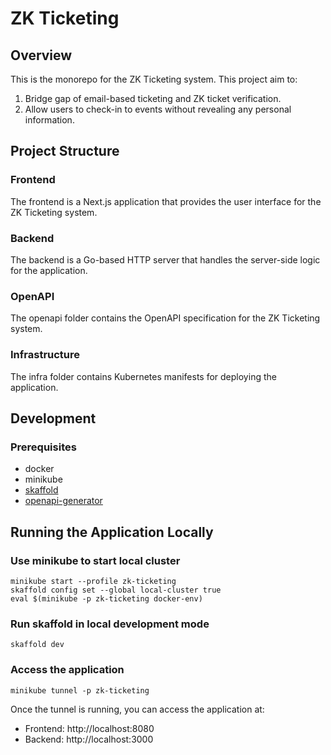 # ZK Ticketing

## Overview

This is the monorepo for the ZK Ticketing system. This project aim to:

1. Bridge gap of email-based ticketing and ZK ticket verification.
2. Allow users to check-in to events without revealing any personal information.

## Project Structure

### Frontend

The frontend is a Next.js application that provides the user interface for the ZK Ticketing system.

### Backend

The backend is a Go-based HTTP server that handles the server-side logic for the application.

### OpenAPI

The openapi folder contains the OpenAPI specification for the ZK Ticketing system.

### Infrastructure

The infra folder contains Kubernetes manifests for deploying the application.

## Development

### Prerequisites

- docker
- minikube
- [skaffold](http://skaffold.dev)
- [openapi-generator](https://github.com/OpenAPITools/openapi-generator)

## Running the Application Locally

### Use minikube to start local cluster

```
minikube start --profile zk-ticketing
skaffold config set --global local-cluster true
eval $(minikube -p zk-ticketing docker-env)
```

### Run skaffold in local development mode

```
skaffold dev
```

### Access the application

```
minikube tunnel -p zk-ticketing
```

Once the tunnel is running, you can access the application at:

- Frontend: http://localhost:8080
- Backend: http://localhost:3000

